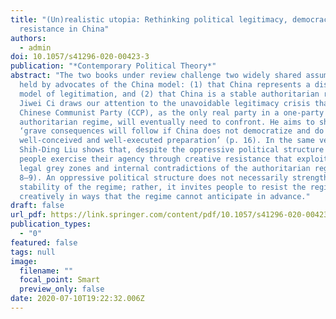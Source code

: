 ```yaml
---
title: "(Un)realistic utopia: Rethinking political legitimacy, democracy, and
  resistance in China"
authors:
  - admin
doi: 10.1057/s41296-020-00423-3
publication: "*Contemporary Political Theory*"
abstract: "The two books under review challenge two widely shared assumptions
  held by advocates of the China model: (1) that China represents a distinctive
  model of legitimation, and (2) that China is a stable authoritarian regime.
  Jiwei Ci draws our attention to the unavoidable legitimacy crisis that the
  Chinese Communist Party (CCP), as the only real party in a one-party
  authoritarian regime, will eventually need to confront. He aims to show that
  ‘grave consequences will follow if China does not democratize and do so with
  well-conceived and well-executed preparation’ (p. 16). In the same vein,
  Shih-Ding Liu shows that, despite the oppressive political structure in China,
  people exercise their agency through creative resistance that exploits the
  legal grey zones and internal contradictions of the authoritarian regime (pp.
  8–9). An oppressive political structure does not necessarily strengthen the
  stability of the regime; rather, it invites people to resist the regime
  creatively in ways that the regime cannot anticipate in advance."
draft: false
url_pdf: https://link.springer.com/content/pdf/10.1057/s41296-020-00423-3.pdf
publication_types:
  - "0"
featured: false
tags: null
image:
  filename: ""
  focal_point: Smart
  preview_only: false
date: 2020-07-10T19:22:32.006Z
---
```

